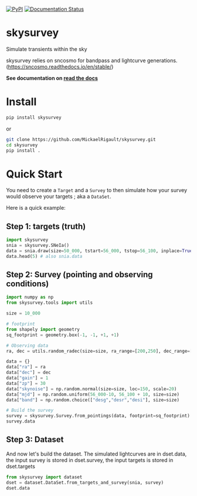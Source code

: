 [![PyPI](https://img.shields.io/pypi/v/skysurvey.svg?style=flat-square)](https://pypi.python.org/pypi/skysurvey)
[![Documentation Status](https://readthedocs.org/projects/skysurvey/badge/?version=latest)](https://skysurvey.readthedocs.io/en/latest/?badge=latest)


# skysurvey 

Simulate transients within the sky

skysurvey relies on sncosmo for bandpass and lightcurve generations. (https://sncosmo.readthedocs.io/en/stable/)

**See documentation on [read the docs](https://skysurvey.readthedocs.io/en/latest/)**

# Install
```bash
pip install skysurvey
```
or 
```bash
git clone https://github.com/MickaelRigault/skysurvey.git
cd skysurvey
pip install .
```

# Quick Start
You need to create a `Target` and a `Survey` to then
simulate how your survey would observe your targets ; 
aka a `DataSet`. 

Here is a quick example:

## Step 1: targets (truth)
```python
import skysurvey
snia = skysurvey.SNeIa()
data = snia.draw(size=50_000, tstart=56_000, tstop=56_100, inplace=True) # see options
data.head(5) # also snia.data
```

## Step 2: Survey (pointing and observing conditions)
```python
import numpy as np
from skysurvey.tools import utils

size = 10_000

# footprint
from shapely import geometry
sq_footprint = geometry.box(-1, -1, +1, +1)

# Observing data
ra, dec = utils.random_radec(size=size, ra_range=[200,250], dec_range=[-20,10])

data = {}
data["ra"] = ra
data["dec"] = dec
data["gain"] = 1
data["zp"] = 30
data["skynoise"] = np.random.normal(size=size, loc=150, scale=20)
data["mjd"] = np.random.uniform(56_000-10, 56_100 + 10, size=size)
data["band"] = np.random.choice(["desg","desr","desi"], size=size)

# Build the survey
survey = skysurvey.Survey.from_pointings(data, footprint=sq_footprint)
survey.data
```

## Step 3: Dataset

And now let's build the dataset. The simulated lightcurves are in
dset.data, the input survey is stored in dset.survey, the input
targets is stored in dset.targets

```python
from skysurvey import dataset
dset = dataset.DataSet.from_targets_and_survey(snia, survey)
dset.data
```

